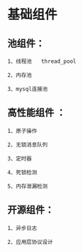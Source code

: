 # 基础组件

## 池组件：
    1、线程池   thread_pool

    2、内存池

    3、mysql连接池

## 高性能组件 ：
    1、原子操作

    2、无锁消息队列

    3、定时器

    4、死锁检测

    5、内存泄漏检测

## 开源组件：
    1、异步日志

    2、应用层协议设计
